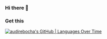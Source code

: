 ### Hi there 👋

<!--
**audirebocha/audirebocha** is a ✨ _special_ ✨ repository because its `README.md` (this file) appears on your GitHub profile.

Here are some ideas to get you started:

- 🔭 I’m currently working on ...
- 🌱 I’m currently learning ...
- 👯 I’m looking to collaborate on ...
- 🤔 I’m looking for help with ...
- 💬 Ask me about ...
- 📫 How to reach me: ...
- 😄 Pronouns: ...
- ⚡ Fun fact: ...
-->

### Get this
[![audirebocha's GitHub | Languages Over Time](https://stats.quine.sh/audirebocha/languages-over-time?theme=dark)](https://quine.sh?utm_source=widgets&utm_campaign=audirebocha)

